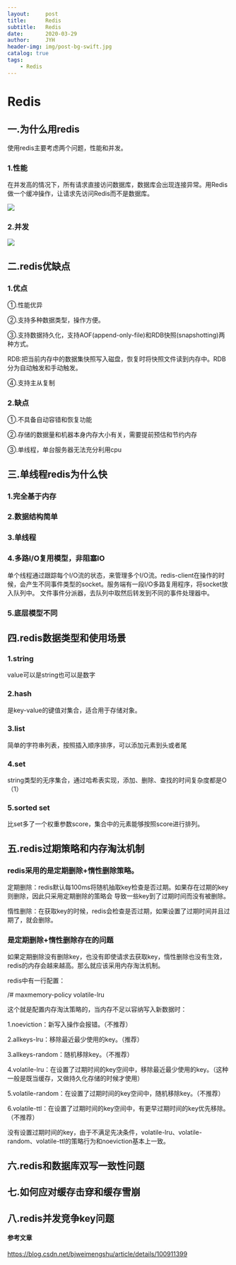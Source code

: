 ```yaml
---
layout:     post
title:      Redis
subtitle:   Redis
date:       2020-03-29
author:     JYH
header-img: img/post-bg-swift.jpg
catalog: true
tags:
    - Redis
---
```


# Redis

## 一.为什么用redis

使用redis主要考虑两个问题，性能和并发。

### 1.性能

在并发高的情况下，所有请求直接访问数据库，数据库会出现连接异常。用Redis做一个缓冲操作，让请求先访问Redis而不是数据库。

![](https://shadowpriest.oss-cn-beijing.aliyuncs.com/githubio/%E6%88%AA%E5%B1%8F2019-10-1517.19.41.png)



### 2.并发

![](https://shadowpriest.oss-cn-beijing.aliyuncs.com/githubio/%E6%88%AA%E5%B1%8F2019-10-1517.25.09.png)


## 二.redis优缺点

### 1.优点

①.性能优异

②.支持多种数据类型，操作方便。

③.支持数据持久化，支持AOF(append-only-file)和RDB快照(snapshotting)两种方式。

RDB:把当前内存中的数据集快照写入磁盘，恢复时将快照文件读到内存中。RDB分为自动触发和手动触发。

④.支持主从复制

### 2.缺点

①.不具备自动容错和恢复功能

②.存储的数据量和机器本身内存大小有关，需要提前预估和节约内存

③.单线程，单台服务器无法充分利用cpu


## 三.单线程redis为什么快

### 1.完全基于内存

### 2.数据结构简单

### 3.单线程

### 4.多路I/O复用模型，非阻塞IO

单个线程通过跟踪每个I/O流的状态，来管理多个I/O流。redis-client在操作的时候，会产生不同事件类型的socket。服务端有一段I/O多路复用程序，将socket放入队列中。
文件事件分派器，去队列中取然后转发到不同的事件处理器中。

### 5.底层模型不同

## 四.redis数据类型和使用场景

### 1.string

value可以是string也可以是数字

### 2.hash

是key-value的键值对集合，适合用于存储对象。

### 3.list

简单的字符串列表，按照插入顺序排序，可以添加元素到头或者尾

### 4.set

string类型的无序集合，通过哈希表实现，添加、删除、查找的时间复杂度都是O（1）

### 5.sorted set

比set多了一个权重参数score，集合中的元素能够按照score进行排列。

## 五.redis过期策略和内存淘汰机制

### redis采用的是定期删除+惰性删除策略。

定期删除：redis默认每100ms将随机抽取key检查是否过期。如果存在过期的key则删除，因此只采用定期删除的策略会
导致一些key到了过期时间而没有被删除。

惰性删除：在获取key的时候，redis会检查是否过期，如果设置了过期时间并且过期了，就会删除。

### 是定期删除+惰性删除存在的问题

如果定期删除没有删除key，也没有即使请求去获取key，惰性删除也没有生效，redis的内存会越来越高。那么就应该采用内存淘汰机制。

redis中有一行配置：

/# maxmemory-policy volatile-lru

这个就是配置内存淘汰策略的，当内存不足以容纳写入新数据时：

1.noeviction：新写入操作会报错。（不推荐）

2.allkeys-lru：移除最近最少使用的key。（推荐）

3.allkeys-random：随机移除key。（不推荐）

4.volatile-lru：在设置了过期时间的key空间中，移除最近最少使用的key。（这种一般是既当缓存，又做持久化存储的时候才使用）

5.volatile-random：在设置了过期时间的key空间中，随机移除key。（不推荐）

6.volatile-ttl：在设置了过期时间的key空间中，有更早过期时间的key优先移除。（不推荐）

没有设置过期时间的key，由于不满足先决条件，volatile-lru、volatile-random、volatile-ttl的策略行为和noeviction基本上一致。


## 六.redis和数据库双写一致性问题

## 七.如何应对缓存击穿和缓存雪崩

## 八.redis并发竞争key问题


#### 参考文章
https://blog.csdn.net/bjweimengshu/article/details/100911399
